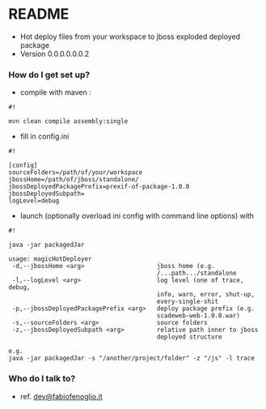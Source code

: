# README #

* Hot deploy files from your workspace to jboss exploded deployed package
* Version 0.0.0.0.0.0.2

### How do I get set up? ###

* compile with maven : 
```
#!

mvn clean compile assembly:single
```

* fill in config.ini

```
#!

[config]
sourceFolders=/path/of/your/workspace
jbossHome=/path/of/jboss/standalone/
jbossDeployedPackagePrefix=prexif-of-package-1.0.0
jbossDeployedSubpath=
logLevel=debug
```

* launch (optionally overload ini config with command line options) with 
```
#!

java -jar packagedJar

usage: magicHotDeployer
 -d,--jbossHome <arg>                    jboss home (e.g.
                                         /...path.../standalone
 -l,--logLevel <arg>                     log level (one of trace, debug,
                                         info, warn, error, shut-up,
                                         every-single-shit
 -p,--jbossDeployedPackagePrefix <arg>   deploy package prefix (e.g.
                                         scadeweb-web-1.0.0.war)
 -s,--sourceFolders <arg>                source folders
 -z,--jbossDeployedSubpath <arg>         relative path inner to jboss
                                         deployed structure

e.g.
java -jar packagedJar -s "/another/project/folder" -z "/js" -l trace

```

### Who do I talk to? ###

* ref. dev@fabiofenoglio.it